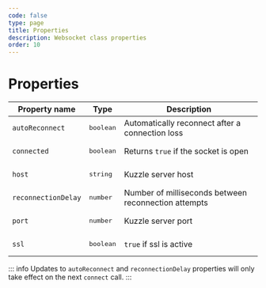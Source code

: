 ```yaml
---
code: false
type: page
title: Properties
description: Websocket class properties
order: 10
---
```


# Properties

| Property name        | Type     | Description          |
| -------------------- | -------- | ---------------------|
| `autoReconnect`      | <pre>boolean</pre> | Automatically reconnect after a connection loss    |
| `connected`  | <pre>boolean</pre>  | Returns `true` if the socket is open |
| `host`  | <pre>string</pre>  | Kuzzle server host |
| `reconnectionDelay`  | <pre>number</pre>  | Number of milliseconds between reconnection attempts         |
| `port`  | <pre>number</pre>  | Kuzzle server port |
| `ssl`  | <pre>boolean</pre>  | `true` if ssl is active |

::: info
Updates to `autoReconnect` and `reconnectionDelay` properties will only take effect on the next `connect` call.
:::